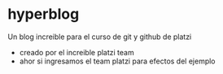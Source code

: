 # hyperblog
Un blog increible para el curso de git y github de platzi

* creado por el increible platzi team
* ahor si ingresamos el team platzi para efectos del ejemplo